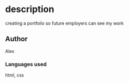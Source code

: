 # description
creating a portfolio so future employers can see my work


## Author
Alex 

### Languages used
html, css